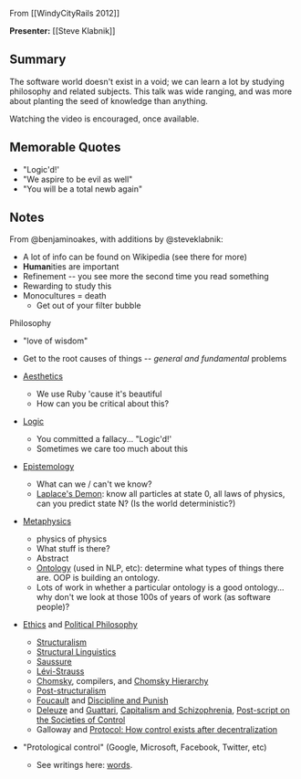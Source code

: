 From [[WindyCityRails 2012]]

**Presenter:** [[Steve Klabnik]]

## Summary

The software world doesn't exist in a void;  we can learn a lot by studying philosophy and related subjects.  This talk was wide ranging, and was more about planting the seed of knowledge than anything.

Watching the video is encouraged, once available.

## Memorable Quotes

* "Logic'd!'
* "We aspire to be evil as well"
* "You will be a total newb again"

## Notes

From @benjaminoakes, with additions by @steveklabnik:

* A lot of info can be found on Wikipedia (see there for more)
* **Human**ities are important
* Refinement -- you see more the second time you read something
* Rewarding to study this
* Monocultures = death
    * Get out of your filter bubble

Philosophy

* "love of wisdom"
* Get to the root causes of things -- _general and fundamental_ problems
* [Aesthetics](http://en.wikipedia.org/wiki/Aesthetics)
    * We use Ruby 'cause it's beautiful
    * How can you be critical about this?  
* [Logic](http://en.wikipedia.org/wiki/Logic)
    * You committed a fallacy... "Logic'd!'
    * Sometimes we care too much about this
* [Epistemology](http://en.wikipedia.org/wiki/Epistemology)
    * What can we / can't we know?
    * [Laplace's Demon](http://en.wikipedia.org/wiki/Laplace's_demon): know all particles at state 0, all laws of physics, can you predict state N?  (Is the world deterministic?)
* [Metaphysics](http://en.wikipedia.org/wiki/Metaphysics)
    * physics of physics
    * What stuff is there?
    * Abstract
    * [Ontology](http://en.wikipedia.org/wiki/Ontology) (used in NLP, etc): determine what types of things there are.  OOP is building an ontology.
    * Lots of work in whether a particular ontology is a good ontology... why don't we look at those 100s of years of work (as software people)?
* [Ethics](http://en.wikipedia.org/wiki/Ethics) and [Political Philosophy](http://en.wikipedia.org/wiki/Political_philosophy)
    * [Structuralism](http://en.wikipedia.org/wiki/Structuralism)
    * [Structural Linguistics](http://en.wikipedia.org/wiki/Structural_linguistics)
    * [Saussure](http://en.wikipedia.org/wiki/Ferdinand_de_Saussure)
    * [Lévi-Strauss](http://en.wikipedia.org/wiki/Claude_L%C3%A9vi-Strauss)
    * [Chomsky](http://en.wikipedia.org/wiki/Noam_Chomsky), compilers, and [Chomsky Hierarchy](http://en.wikipedia.org/wiki/Chomsky_hierarchy)
    * [Post-structuralism](http://en.wikipedia.org/wiki/Post-structuralists)
    * [Foucault](http://en.wikipedia.org/wiki/Michel_Foucault) and [Discipline and Punish](http://en.wikipedia.org/wiki/Discipline_and_Punish)
    * [Deleuze](http://en.wikipedia.org/wiki/Gilles_Deleuze) and [Guattari](http://en.wikipedia.org/wiki/F%C3%A9lix_Guattari), [Capitalism and Schizophrenia](http://en.wikipedia.org/wiki/Capitalism_and_Schizophrenia), [Post-script on the Societies of Control](http://www.n5m.org/n5m2/media/texts/deleuze.htm)
    * Galloway and [Protocol: How control exists after decentralization](http://www.amazon.com/Protocol-Control-Exists-Decentralization-Leonardo/dp/0262572338)

* "Protological control" (Google, Microsoft, Facebook, Twitter, etc)
  * See writings here: [words](http://words.steveklabnik.com/).